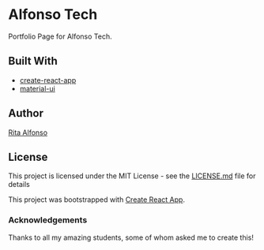 # Alfonso Tech

Portfolio Page for Alfonso Tech.


## Built With

* [create-react-app](https://github.com/facebookincubator/create-react-app)
* [material-ui](https://www.npmjs.com/package/material-ui)

## Author

[Rita Alfonso](https://github.com/alfonsotech)


## License

This project is licensed under the MIT License - see the [LICENSE.md](LICENSE.md) file for details

This project was bootstrapped with [Create React App](https://github.com/facebookincubator/create-react-app).


### Acknowledgements

Thanks to all my amazing students, some of whom asked me to create this!
